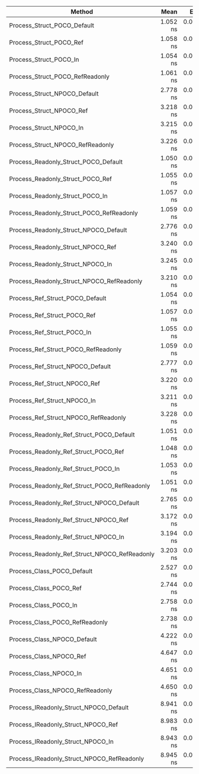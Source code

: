 | Method                                        |     Mean |     Error |    StdDev |   Gen0 | Allocated |
|-----------------------------------------------|---------:|----------:|----------:|-------:|----------:|
| Process_Struct_POCO_Default                   | 1.052 ns | 0.0061 ns | 0.0091 ns |      - |         - |
| Process_Struct_POCO_Ref                       | 1.058 ns | 0.0033 ns | 0.0048 ns |      - |         - |
| Process_Struct_POCO_In                        | 1.054 ns | 0.0070 ns | 0.0104 ns |      - |         - |
| Process_Struct_POCO_RefReadonly               | 1.061 ns | 0.0044 ns | 0.0066 ns |      - |         - |
| Process_Struct_NPOCO_Default                  | 2.778 ns | 0.0072 ns | 0.0107 ns |      - |         - |
| Process_Struct_NPOCO_Ref                      | 3.218 ns | 0.0257 ns | 0.0377 ns |      - |         - |
| Process_Struct_NPOCO_In                       | 3.215 ns | 0.0393 ns | 0.0563 ns |      - |         - |
| Process_Struct_NPOCO_RefReadonly              | 3.226 ns | 0.0213 ns | 0.0312 ns |      - |         - |
| Process_Readonly_Struct_POCO_Default          | 1.050 ns | 0.0058 ns | 0.0086 ns |      - |         - |
| Process_Readonly_Struct_POCO_Ref              | 1.055 ns | 0.0037 ns | 0.0055 ns |      - |         - |
| Process_Readonly_Struct_POCO_In               | 1.057 ns | 0.0067 ns | 0.0098 ns |      - |         - |
| Process_Readonly_Struct_POCO_RefReadonly      | 1.059 ns | 0.0057 ns | 0.0085 ns |      - |         - |
| Process_Readonly_Struct_NPOCO_Default         | 2.776 ns | 0.0104 ns | 0.0155 ns |      - |         - |
| Process_Readonly_Struct_NPOCO_Ref             | 3.240 ns | 0.0205 ns | 0.0307 ns |      - |         - |
| Process_Readonly_Struct_NPOCO_In              | 3.245 ns | 0.0259 ns | 0.0387 ns |      - |         - |
| Process_Readonly_Struct_NPOCO_RefReadonly     | 3.210 ns | 0.0236 ns | 0.0353 ns |      - |         - |
| Process_Ref_Struct_POCO_Default               | 1.054 ns | 0.0050 ns | 0.0074 ns |      - |         - |
| Process_Ref_Struct_POCO_Ref                   | 1.057 ns | 0.0075 ns | 0.0112 ns |      - |         - |
| Process_Ref_Struct_POCO_In                    | 1.055 ns | 0.0039 ns | 0.0058 ns |      - |         - |
| Process_Ref_Struct_POCO_RefReadonly           | 1.059 ns | 0.0052 ns | 0.0078 ns |      - |         - |
| Process_Ref_Struct_NPOCO_Default              | 2.777 ns | 0.0071 ns | 0.0106 ns |      - |         - |
| Process_Ref_Struct_NPOCO_Ref                  | 3.220 ns | 0.0145 ns | 0.0212 ns |      - |         - |
| Process_Ref_Struct_NPOCO_In                   | 3.211 ns | 0.0124 ns | 0.0178 ns |      - |         - |
| Process_Ref_Struct_NPOCO_RefReadonly          | 3.228 ns | 0.0188 ns | 0.0282 ns |      - |         - |
| Process_Readonly_Ref_Struct_POCO_Default      | 1.051 ns | 0.0030 ns | 0.0043 ns |      - |         - |
| Process_Readonly_Ref_Struct_POCO_Ref          | 1.048 ns | 0.0066 ns | 0.0099 ns |      - |         - |
| Process_Readonly_Ref_Struct_POCO_In           | 1.053 ns | 0.0052 ns | 0.0078 ns |      - |         - |
| Process_Readonly_Ref_Struct_POCO_RefReadonly  | 1.051 ns | 0.0040 ns | 0.0059 ns |      - |         - |
| Process_Readonly_Ref_Struct_NPOCO_Default     | 2.765 ns | 0.0075 ns | 0.0112 ns |      - |         - |
| Process_Readonly_Ref_Struct_NPOCO_Ref         | 3.172 ns | 0.0261 ns | 0.0383 ns |      - |         - |
| Process_Readonly_Ref_Struct_NPOCO_In          | 3.194 ns | 0.0209 ns | 0.0313 ns |      - |         - |
| Process_Readonly_Ref_Struct_NPOCO_RefReadonly | 3.203 ns | 0.0261 ns | 0.0391 ns |      - |         - |
| Process_Class_POCO_Default                    | 2.527 ns | 0.0062 ns | 0.0093 ns | 0.0025 |      40 B |
| Process_Class_POCO_Ref                        | 2.744 ns | 0.0118 ns | 0.0173 ns | 0.0025 |      40 B |
| Process_Class_POCO_In                         | 2.758 ns | 0.0175 ns | 0.0257 ns | 0.0025 |      40 B |
| Process_Class_POCO_RefReadonly                | 2.738 ns | 0.0092 ns | 0.0132 ns | 0.0025 |      40 B |
| Process_Class_NPOCO_Default                   | 4.222 ns | 0.0132 ns | 0.0198 ns | 0.0025 |      40 B |
| Process_Class_NPOCO_Ref                       | 4.647 ns | 0.0159 ns | 0.0238 ns | 0.0025 |      40 B |
| Process_Class_NPOCO_In                        | 4.651 ns | 0.0085 ns | 0.0121 ns | 0.0025 |      40 B |
| Process_Class_NPOCO_RefReadonly               | 4.650 ns | 0.0126 ns | 0.0185 ns | 0.0025 |      40 B |
| Process_IReadonly_Struct_NPOCO_Default        | 8.941 ns | 0.0188 ns | 0.0281 ns | 0.0025 |      40 B |
| Process_IReadonly_Struct_NPOCO_Ref            | 8.983 ns | 0.0258 ns | 0.0379 ns | 0.0025 |      40 B |
| Process_IReadonly_Struct_NPOCO_In             | 8.943 ns | 0.0261 ns | 0.0383 ns | 0.0025 |      40 B |
| Process_IReadonly_Struct_NPOCO_RefReadonly    | 8.945 ns | 0.0237 ns | 0.0354 ns | 0.0025 |      40 B |